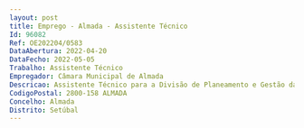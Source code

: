```yaml
--- 
layout: post
title: Emprego - Almada - Assistente Técnico
Id: 96082
Ref: OE202204/0583
DataAbertura: 2022-04-20
DataFecho: 2022-05-05
Trabalho: Assistente Técnico
Empregador: Câmara Municipal de Almada
Descricao: Assistente Técnico para a Divisão de Planeamento e Gestão da Rede Escolar do Departamento de Educação, da Direção Municipal de Desenvolvimento Social, com o 12.º ano de escolaridade e ou formação técnico profissional.Caracterização do Posto de Trabalho     exercício de funções nos serviços administrativos dos agrupamentos de escolas e escolas não agrupadas designadamente em  Gestão de alunos  Ação Social Escolar  Pessoal  Orçamento  Contabilidade  Património  Aprovisionamento  Economato  Secretaria  Arquivo e Expediente. No âmbito das funções mencionadas, compete ao, assistente técnico  a) recolher, examinar, conferir e proceder à escrituração de dados relativos às transações financeiras e de operações contabilísticas  b) assegurar o exercício das funções de tesoureiro, quando para tal designado pelo órgão de gestão do estabelecimento de educação ou de ensino ou do agrupamento  c) organizar e manter atualizados os processos relativos à situação do pessoal docente e não docente  d) organizar e manter atualizado o inventário patrimonial, bem como adotar medidas que visem a conservação das instalações, do material e dos equipamentos  e) desenvolver os procedimentos da aquisição de material e de equipamento necessários ao funcionamento das diversas áreas de atividade do agrupamento de escolas  f) assegurar o tratamento e divulgação da informação entre os vários órgãos da escola e entre estes e a comunidade escolar e demais entidades  g) organizar e manter atualizados os processos relativos à gestão de alunos  h) providenciar o atendimento e a informação a alunos, encarregados de educação, pessoal docente e não docente e outros utentes da escola.Competências Profissionais 1  Realização e orientação para resultados  2  Orientação para o Serviço Público 3 Organização e método de trabalho  4  Competências de utilização das tecnologias digitais em áreas de software, integradas no desenvolvimento da atividade inserida no correspondente conteúdo funcional, nomeadamente de processamento de texto e de folha de cálculo.Competências Pessoais   Respeito pelo outro   Capacidade de gerir e reagir a situações inesperadas e de se adaptar rapidamente à mudança   Capacidade de comunicação, transmissão de ideias e de mitigação conflitos   Ter um comportamento ético.
CodigoPostal: 2800-158 ALMADA
Concelho: Almada
Distrito: Setúbal
--- 
```

